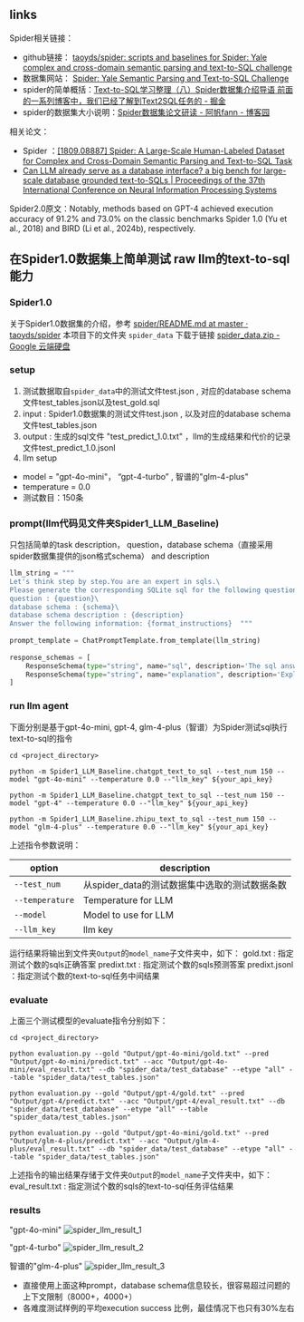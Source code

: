## links

Spider相关链接：
* github链接： [taoyds/spider: scripts and baselines for Spider: Yale complex and cross-domain semantic parsing and text-to-SQL challenge](https://github.com/taoyds/spider)
* 数据集网站： [Spider: Yale Semantic Parsing and Text-to-SQL Challenge](https://yale-lily.github.io//spider)
* spider的简单概括：[Text-to-SQL学习整理（八）Spider数据集介绍导语 前面的一系列博客中，我们已经了解到Text2SQL任务的 - 掘金](https://juejin.cn/post/7085557671528660999)
* spider的数据集大小说明：[Spider数据集论文研读 - 阿帆fann - 博客园](https://www.cnblogs.com/tyfann/p/15727093.html)

相关论文：
* Spider ：[[1809.08887] Spider: A Large-Scale Human-Labeled Dataset for Complex and Cross-Domain Semantic Parsing and Text-to-SQL Task](https://arxiv.org/abs/1809.08887)
* [Can LLM already serve as a database interface? a big bench for large-scale database grounded text-to-SQLs | Proceedings of the 37th International Conference on Neural Information Processing Systems](https://dl.acm.org/doi/10.5555/3666122.3667957)

Spider2.0原文：Notably, methods based on GPT-4 achieved execution accuracy of 91.2% and 73.0% on the classic benchmarks Spider 1.0 (Yu et al., 2018) and BIRD (Li et al., 2024b), respectively.

## 在Spider1.0数据集上简单测试 raw llm的text-to-sql能力
### Spider1.0
关于Spider1.0数据集的介绍，参考 [spider/README.md at master · taoyds/spider](https://github.com/taoyds/spider/blob/master/README.md)
本项目下的文件夹 `spider_data` 下载于链接 [spider_data.zip - Google 云端硬盘](https://drive.google.com/file/d/1403EGqzIDoHMdQF4c9Bkyl7dZLZ5Wt6J/view)
### setup
1. 测试数据取自`spider_data`中的测试文件test.json ,  对应的database schema文件test_tables.json以及test_gold.sql
2. input : Spider1.0数据集的测试文件test.json ,  以及对应的database schema文件test_tables.json
3. output : 生成的sql文件 "test_predict_1.0.txt" ，llm的生成结果和代价的记录文件test_predict_1.0.jsonl
4. llm setup 
* model = "gpt-4o-mini"， “gpt-4-turbo” , 智谱的"glm-4-plus"
* temperature = 0.0
* 测试数目：150条
### prompt(llm代码见文件夹Spider1_LLM_Baseline)
只包括简单的task description， question，database schema（直接采用spider数据集提供的json格式schema） and description
``` python
llm_string = """  
Let's think step by step.You are an expert in sqls.\  
Please generate the corresponding SQLite sql for the following question based on the provided database schema information and schema description, and provide a brief explanation.\  
question : {question}\  
database schema : {schema}\  
database schema description : {description}  
Answer the following information: {format_instructions}  """  
  
prompt_template = ChatPromptTemplate.from_template(llm_string)  
  
response_schemas = [  
    ResponseSchema(type="string", name="sql", description='The sql answer to the question.'),  
    ResponseSchema(type="string", name="explanation", description='Explain the basis for the sql answer.')  
]
```

### run llm agent
下面分别是基于gpt-4o-mini, gpt-4,  glm-4-plus（智谱）为Spider测试sql执行text-to-sql的指令
``` shell
cd <project_directory>
```

``` shell
python -m Spider1_LLM_Baseline.chatgpt_text_to_sql --test_num 150 --model "gpt-4o-mini" --temperature 0.0 --"llm_key" ${your_api_key}
```


``` shell
python -m Spider1_LLM_Baseline.chatgpt_text_to_sql --test_num 150 --model "gpt-4" --temperature 0.0 --"llm_key" ${your_api_key}
```


``` shell
python -m Spider1_LLM_Baseline.zhipu_text_to_sql --test_num 150 --model "glm-4-plus" --temperature 0.0 --"llm_key" ${your_api_key}
```

上述指令参数说明：

| option          | description                  |
| --------------- | ---------------------------- |
| `--test_num`    | 从spider_data的测试数据集中选取的测试数据条数 |
| `--temperature` | Temperature for LLM          |
| `--model`       | Model to use for LLM         |
| `--llm_key`     | llm key                      |


运行结果将输出到文件夹`Output`的`model_name`子文件夹中，如下：
gold.txt : 指定测试个数的sqls正确答案
predixt.txt : 指定测试个数的sqls预测答案
predixt.jsonl ：指定测试个数的text-to-sql任务中间结果

### evaluate
上面三个测试模型的evaluate指令分别如下：
``` shell
cd <project_directory>
```

``` shell
python evaluation.py --gold "Output/gpt-4o-mini/gold.txt" --pred "Output/gpt-4o-mini/predict.txt" --acc "Output/gpt-4o-mini/eval_result.txt" --db "spider_data/test_database" --etype "all" --table "spider_data/test_tables.json"
```

``` shell
python evaluation.py --gold "Output/gpt-4/gold.txt" --pred "Output/gpt-4/predict.txt" --acc "Output/gpt-4/eval_result.txt" --db "spider_data/test_database" --etype "all" --table "spider_data/test_tables.json"
```

``` shell
python evaluation.py --gold "Output/gpt-4o-mini/gold.txt" --pred "Output/glm-4-plus/predict.txt" --acc "Output/glm-4-plus/eval_result.txt" --db "spider_data/test_database" --etype "all" --table "spider_data/test_tables.json"
```

上述指令的输出结果存储于文件夹`Output`的`model_name`子文件夹中，如下：
eval_result.txt : 指定测试个数的sqls的text-to-sql任务评估结果

### results
"gpt-4o-mini"
![spider_llm_result_1](attachment/spider_llm_result_1.png)

"gpt-4-turbo"
![spider_llm_result_2](attachment/spider_llm_result_2.png)

智谱的"glm-4-plus"
![spider_llm_result_3](attachment/spider_llm_result_3.png)


* 直接使用上面这种prompt，database schema信息较长，很容易超过问题的上下文限制（8000+，4000+）
* 各难度测试样例的平均execution success 比例，最佳情况下也只有30%左右